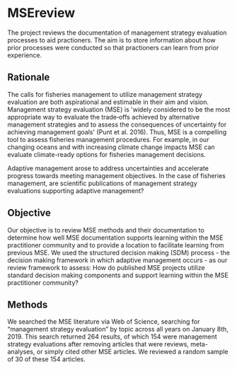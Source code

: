 # MSEreview
The project reviews the documentation of management strategy evaluation processes to aid practioners. The aim is to store information about how prior processes were conducted so that practioners can learn from prior experience.

## Rationale
The calls for fisheries management to utilize management strategy evaluation are both aspirational and estimable in their aim and vision. Management strategy evaluation (MSE) is 'widely considered to be the most appropriate way to evaluate the trade‐offs achieved by alternative management strategies and to assess the consequences of uncertainty for achieving management goals' (Punt et al. 2016). Thus, MSE is a compelling tool to assess fisheries management procedures.  For example, in our changing oceans and with increasing climate change impacts MSE can evaluate climate-ready options for fisheries management decisions.

Adaptive management arose to address uncertainties and accelerate progress towards meeting management objectives. In the case of fisheries management, are scientific publications of management strategy evaluations supporting adaptive management?

## Objective
Our objective is to review MSE methods and their documentation to determine how well MSE documentation supports learning within the MSE practitioner community and to provide a location to facilitate learning from previous MSE. We used the structured decision making (SDM) process - the decision making framework in which adaptive management occurs - as our review framework to assess:
How do published MSE projects utilize standard decision making components and support learning within the MSE practitioner community?

## Methods
We searched the MSE literature via Web of Science, searching for “management strategy evaluation” by topic across all years on January 8th, 2019. This search returned 264 results, of which 154 were management strategy evaluations after removing articles that were reviews, meta-analyses, or simply cited other MSE articles. We reviewed a random sample of 30 of these 154 articles.